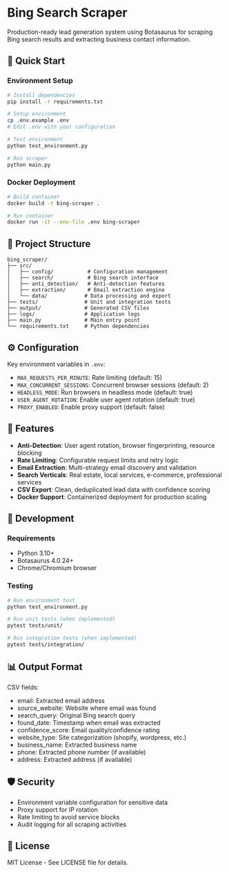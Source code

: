 # Bing Search Scraper

Production-ready lead generation system using Botasaurus for scraping Bing search results and extracting business contact information.

## 🚀 Quick Start

### Environment Setup

```bash
# Install dependencies
pip install -r requirements.txt

# Setup environment
cp .env.example .env
# Edit .env with your configuration

# Test environment
python test_environment.py

# Run scraper
python main.py
```

### Docker Deployment

```bash
# Build container
docker build -t bing-scraper .

# Run container
docker run -it --env-file .env bing-scraper
```

## 📁 Project Structure

```
bing_scraper/
├── src/
│   ├── config/           # Configuration management
│   ├── search/           # Bing search interface
│   ├── anti_detection/   # Anti-detection features
│   ├── extraction/       # Email extraction engine
│   └── data/            # Data processing and export
├── tests/               # Unit and integration tests
├── output/              # Generated CSV files
├── logs/                # Application logs
├── main.py              # Main entry point
└── requirements.txt     # Python dependencies
```

## ⚙️ Configuration

Key environment variables in `.env`:

- `MAX_REQUESTS_PER_MINUTE`: Rate limiting (default: 15)
- `MAX_CONCURRENT_SESSIONS`: Concurrent browser sessions (default: 2)
- `HEADLESS_MODE`: Run browsers in headless mode (default: true)
- `USER_AGENT_ROTATION`: Enable user agent rotation (default: true)
- `PROXY_ENABLED`: Enable proxy support (default: false)

## 🎯 Features

- **Anti-Detection**: User agent rotation, browser fingerprinting, resource blocking
- **Rate Limiting**: Configurable request limits and retry logic
- **Email Extraction**: Multi-strategy email discovery and validation
- **Search Verticals**: Real estate, local services, e-commerce, professional services
- **CSV Export**: Clean, deduplicated lead data with confidence scoring
- **Docker Support**: Containerized deployment for production scaling

## 🔧 Development

### Requirements

- Python 3.10+
- Botasaurus 4.0.24+
- Chrome/Chromium browser

### Testing

```bash
# Run environment test
python test_environment.py

# Run unit tests (when implemented)
pytest tests/unit/

# Run integration tests (when implemented)
pytest tests/integration/
```

## 📊 Output Format

CSV fields:
- email: Extracted email address
- source_website: Website where email was found
- search_query: Original Bing search query
- found_date: Timestamp when email was extracted
- confidence_score: Email quality/confidence rating
- website_type: Site categorization (shopify, wordpress, etc.)
- business_name: Extracted business name
- phone: Extracted phone number (if available)
- address: Extracted address (if available)

## 🛡️ Security

- Environment variable configuration for sensitive data
- Proxy support for IP rotation
- Rate limiting to avoid service blocks
- Audit logging for all scraping activities

## 📝 License

MIT License - See LICENSE file for details.
